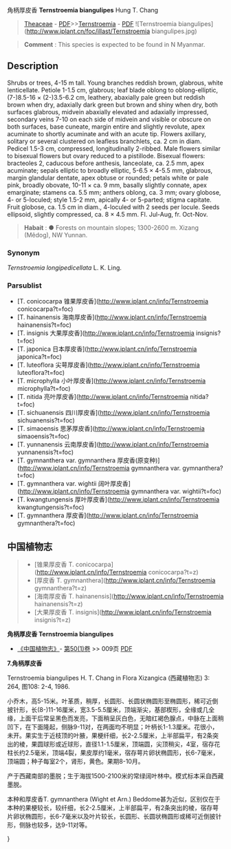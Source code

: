 角柄厚皮香 **Ternstroemia biangulipes** Hung T. Chang

> [Theaceae](http://www.iplant.cn/info/Theaceae?t=foc) - [PDF](http://www.iplant.cn/foc/pdf/Theaceae.pdf)>>[Ternstroemia](http://www.iplant.cn/info/Ternstroemia?t=foc) - [PDF](http://www.iplant.cn/foc/pdf/Ternstroemia.pdf)
![Ternstroemia biangulipes](http://www.iplant.cn/foc/illast/Ternstroemia biangulipes.jpg)

> **Comment** : 
> This species is expected to be found in N Myanmar.

## Description

Shrubs or trees, 4-15 m tall. Young branches reddish brown, glabrous, white lenticellate. Petiole 1-1.5 cm, glabrous; leaf blade oblong to oblong-elliptic, (7-)8.5-16 × (2-)3.5-6.2 cm, leathery, abaxially pale green but reddish brown when dry, adaxially dark green but brown and shiny when dry, both surfaces glabrous, midvein abaxially elevated and adaxially impressed, secondary veins 7-10 on each side of midvein and visible or obscure on both surfaces, base cuneate, margin entire and slightly revolute, apex acuminate to shortly acuminate and with an acute tip. Flowers axillary, solitary or several clustered on leafless branchlets, ca. 2 cm in diam. Pedicel 1.5-3 cm, compressed, longitudinally 2-ribbed. Male flowers similar to bisexual flowers but ovary reduced to a pistillode. Bisexual flowers: bracteoles 2, caducous before anthesis, lanceolate, ca. 2.5 mm, apex acuminate; sepals elliptic to broadly elliptic, 5-6.5 × 4-5.5 mm, glabrous, margin glandular dentate, apex obtuse or rounded; petals white or pale pink, broadly obovate, 10-11 × ca. 9 mm, basally slightly connate, apex emarginate; stamens ca. 5.5 mm; anthers oblong, ca. 3 mm; ovary globose, 4- or 5-loculed; style 1.5-2 mm, apically 4- or 5-parted; stigma capitate. Fruit globose, ca. 1.5 cm in diam., 4-loculed with 2 seeds per locule. Seeds ellipsoid, slightly compressed, ca. 8 × 4.5 mm. Fl. Jul-Aug, fr. Oct-Nov.

> **Habait** : 
>●  Forests on mountain slopes; 1300-2600 m. Xizang (Mêdog), NW Yunnan.

### Synonym
*Ternstroemia longipedicellata* L. K. Ling.

### Parsublist

* [T.  conicocarpa  锥果厚皮香](http://www.iplant.cn/info/Ternstroemia conicocarpa?t=foc)
* [T.  hainanensis  海南厚皮香](http://www.iplant.cn/info/Ternstroemia hainanensis?t=foc)
* [T.  insignis  大果厚皮香](http://www.iplant.cn/info/Ternstroemia insignis?t=foc)
* [T.  japonica  日本厚皮香](http://www.iplant.cn/info/Ternstroemia japonica?t=foc)
* [T.  luteoflora  尖萼厚皮香](http://www.iplant.cn/info/Ternstroemia luteoflora?t=foc)
* [T.  microphylla  小叶厚皮香](http://www.iplant.cn/info/Ternstroemia microphylla?t=foc)
* [T.  nitida  亮叶厚皮香](http://www.iplant.cn/info/Ternstroemia nitida?t=foc)
* [T.  sichuanensis  四川厚皮香](http://www.iplant.cn/info/Ternstroemia sichuanensis?t=foc)
* [T.  simaoensis  思茅厚皮香](http://www.iplant.cn/info/Ternstroemia simaoensis?t=foc)
* [T.  yunnanensis  云南厚皮香](http://www.iplant.cn/info/Ternstroemia yunnanensis?t=foc)
* [T.  gymnanthera var. gymnanthera  厚皮香(原变种)](http://www.iplant.cn/info/Ternstroemia gymnanthera var. gymnanthera?t=foc)
* [T.  gymnanthera var. wightii  阔叶厚皮香](http://www.iplant.cn/info/Ternstroemia gymnanthera var. wightii?t=foc)
* [T.  kwangtungensis  厚叶厚皮香](http://www.iplant.cn/info/Ternstroemia kwangtungensis?t=foc)
* [T.  gymnanthera  厚皮香](http://www.iplant.cn/info/Ternstroemia gymnanthera?t=foc)

## 中国植物志

> * [锥果厚皮香  T.  conicocarpa](http://www.iplant.cn/info/Ternstroemia conicocarpa?t=z)
> * [厚皮香  T.  gymnanthera](http://www.iplant.cn/info/Ternstroemia gymnanthera?t=z)
> * [海南厚皮香  T.  hainanensis](http://www.iplant.cn/info/Ternstroemia hainanensis?t=z)
> * [大果厚皮香  T.  insignis](http://www.iplant.cn/info/Ternstroemia insignis?t=z)

**角柄厚皮香 Ternstroemia biangulipes**

* [《中国植物志》](http://www.iplant.cn/frps)- [第50(1)卷](http://www.iplant.cn/frps/vol/50(1)) >> 009页 [PDF](http://www.iplant.cn/frps/pdf/50(1)/009a.PDF)

**7.角柄厚皮香**

Ternstroemia biangulipes H. T. Chang in Flora Xizangica (西藏植物志) 3: 264, 图108: 2-4, 1986.

小乔木，高5-15米。叶革质，稍厚，长圆形、长圆状椭圆形至椭圆形，稀可近倒披针形，长(8-)11-16厘米，宽3.5-5.5厘米，顶端渐尖，基部楔形，全缘或几全缘，上面干后常呈黑色而发亮，下面稍呈灰白色，无暗红褐色腺点，中脉在上面稍凹下，在下面隆起，侧脉9-11对，在两面均不明显；叶柄长1-1.3厘米。花很小，未开。果实生于近枝顶的叶腋，果梗纤细，长2-2.5厘米，上半部扁平，有2条突出的棱，果圆球形或近球形，直径1.1-1.5厘米，顶端圆，尖顶稍尖，4室，宿存花柱长约2.5毫米，顶端4裂，果皮厚约1毫米，宿存萼片卵状椭圆形，长6-7毫米，顶端圆；种子每室2个，肾形，黄色。果期8-10月。

产于西藏南部的墨脱；生于海拔1500-2100米的常绿阔叶林中。模式标本采自西藏墨脱。

本种和厚皮香T. gymnanthera (Wight et Arn.) Beddome甚为近似，区别仅在于本种的果梗较长，较纤细，长2-2.5厘米，上半部扁平，有2条突出的棱，宿存萼片卵状椭圆形，长6-7毫米以及叶片较长，长圆形、长圆状椭圆形或稀可近倒披针形，侧脉也较多，达9-11对等。

}